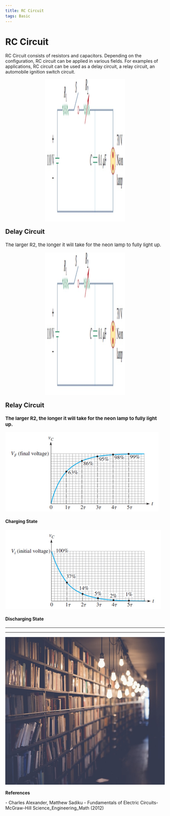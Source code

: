```yaml
---
title: RC Circuit
tags: Basic
---  
```


# RC Circuit  
RC Circuit consists of resistors and capacitors. Depending on the configuration, RC circuit can be applied in various fields. For examples of applications, RC circuit can be used as a delay circuit, a relay circuit, an automobile ignition switch circuit.  

<img class="image image--xl" src="/assets/images/contents/RC_Circuit/DelayCircuit.jpg" style="height: 450px;display: block;margin-left: auto;margin-right: auto;width: 50%;"/>
<p style="font-size: 20px;font-weight: bold;">Delay Circuit</p>
<p style="font-size: 15px;font-weight: normal;">The larger R2, the longer it will take for the neon lamp to fully light up.</p>

<img class="image image--xl" src="/assets/images/contents/RC_Circuit/DelayCircuit.jpg" style="height: 450px;display: block;margin-left: auto;margin-right: auto;width: 50%;"/>
<p style="font-size: 20px;font-weight: bold;">Relay Circuit</p>
<p style="font-size: 15px;font-weight: bold;">The larger R2, the longer it will take for the neon lamp to fully light up.</p>

<div class="grid">
  <div class="cell cell--6">
    <div class="card">
        <div class="card__image">
            <img class="image" src="/assets/images/contents/RC_Circuit/RC_Charging.jpg" style="height: 250px;"/>
        </div>
        <div class="card__content">
            <div class="card__header">
            <h4>Charging State</h4>
            </div>
        </div>
    </div>
  </div>
  <div class="cell cell--6">
    <div class="card">
        <div class="card__image">
            <img class="image" src="/assets/images/contents/RC_Circuit/RC_Discharging.jpg" style="height: 250px;"/>
        </div>
        <div class="card__content">
            <div class="card__header">
            <h4>Discharging State</h4>
            </div>
        </div>
    </div>
  </div>
</div>

<hr/>
<hr/>

<div class="item">
  <div class="item__image">
    <img class="image" src="/assets/images/contents/refs.jpg"/>
  </div>
  <div class="item__content">
    <div class="item__header">
      <p style='font-size=6px;font-weight: bold;'>References</p>
      <p style='font-size=5px;'>- Charles Alexander, Matthew Sadiku - Fundamentals of Electric Circuits-McGraw-Hill Science_Engineering_Math (2012)</p>
    </div>
  </div>
</div>